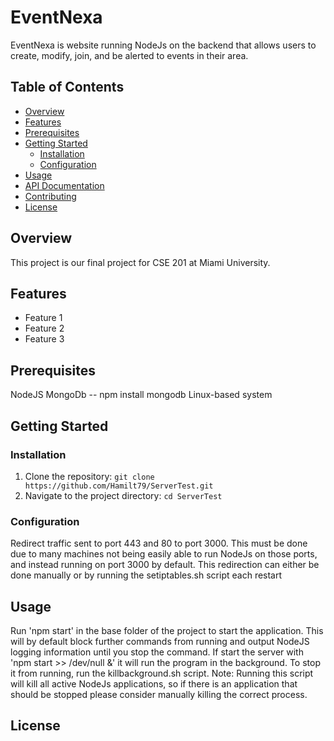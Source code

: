 # EventNexa

EventNexa is website running NodeJs on the backend that allows users to create, modify, join, and be alerted to events in their area.

## Table of Contents

- [Overview](#overview)
- [Features](#features)
- [Prerequisites](#prerequisites)
- [Getting Started](#getting-started)
  - [Installation](#installation)
  - [Configuration](#configuration)
- [Usage](#usage)
- [API Documentation](#api-documentation)
- [Contributing](#contributing)
- [License](#license)

## Overview

This project is our final project for CSE 201 at Miami University. 

## Features
- Feature 1
- Feature 2
- Feature 3

## Prerequisites

NodeJS
MongoDb -- npm install mongodb
Linux-based system

## Getting Started

### Installation

1. Clone the repository: `git clone https://github.com/Hamilt79/ServerTest.git`
2. Navigate to the project directory: `cd ServerTest`

### Configuration

Redirect traffic sent to port 443 and 80 to port 3000.
This must be done due to many machines not being easily able to run NodeJs on those ports, and instead running on port 3000 by default.
This redirection can either be done manually or by running the setiptables.sh script each restart

## Usage

Run 'npm start' in the base folder of the project to start the application. This will by default block further commands from running and output NodeJS logging information until you stop the command.
If start the server with 'npm start >> /dev/null &' it will run the program in the background. To stop it from running, run the killbackground.sh script. Note: Running this script will kill all active NodeJs applications, so if there is an
application that should be stopped please consider manually killing the correct process.

## License


